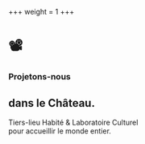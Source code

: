 +++
weight = 1
+++

# 📽️

### Projetons-nous

## dans le Château.

Tiers-lieu Habité & Laboratoire Culturel  
pour accueillir le monde entier.
